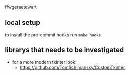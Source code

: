 ffwgeraetewart

## local setup
to install the pre-commit hooks run
`make hooks`

## librarys that needs to be investigated
* for a more modern tkinter look:
  * https://github.com/TomSchimansky/CustomTkinter